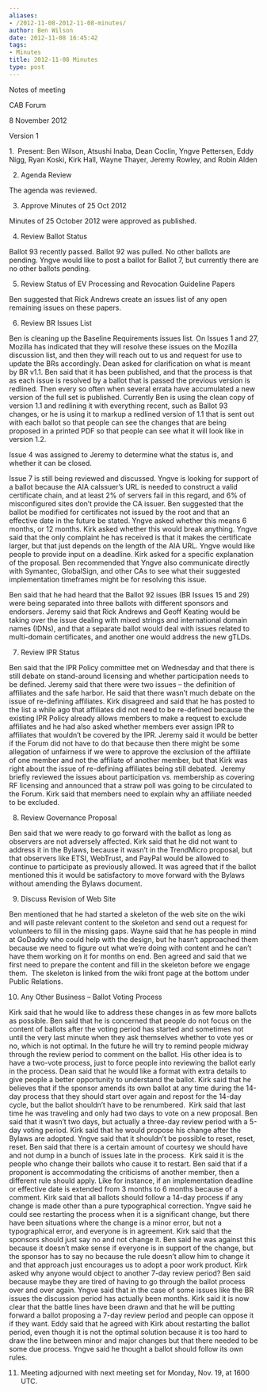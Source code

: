 ```yaml
---
aliases:
- /2012-11-08-2012-11-08-minutes/
author: Ben Wilson
date: 2012-11-08 16:45:42
tags:
- Minutes
title: 2012-11-08 Minutes
type: post
---
```


Notes of meeting

CAB Forum

8 November 2012

Version 1

1.  Present: Ben Wilson, Atsushi Inaba, Dean Coclin, Yngve Pettersen, Eddy Nigg, Ryan Koski, Kirk Hall, Wayne Thayer, Jeremy Rowley, and Robin Alden

2. Agenda Review

The agenda was reviewed.

3. Approve Minutes of 25 Oct 2012

Minutes of 25 October 2012 were approved as published.

4. Review Ballot Status

Ballot 93 recently passed. Ballot 92 was pulled. No other ballots are pending. Yngve would like to post a ballot for Ballot 7, but currently there are no other ballots pending.

5. Review Status of EV Processing and Revocation Guideline Papers

Ben suggested that Rick Andrews create an issues list of any open remaining issues on these papers.

6. Review BR Issues List

Ben is cleaning up the Baseline Requirements issues list. On Issues 1 and 27, Mozilla has indicated that they will resolve these issues on the Mozilla discussion list, and then they will reach out to us and request for use to update the BRs accordingly. Dean asked for clarification on what is meant by BR v1.1. Ben said that it has been published, and that the process is that as each issue is resolved by a ballot that is passed the previous version is redlined. Then every so often when several errata have accumulated a new version of the full set is published. Currently Ben is using the clean copy of version 1.1 and redlining it with everything recent, such as Ballot 93 changes, or he is using it to markup a redlined version of 1.1 that is sent out with each ballot so that people can see the changes that are being proposed in a printed PDF so that people can see what it will look like in version 1.2.

Issue 4 was assigned to Jeremy to determine what the status is, and whether it can be closed.

Issue 7 is still being reviewed and discussed. Yngve is looking for support of a ballot because the AIA caIssuer’s URL is needed to construct a valid certificate chain, and at least 2% of servers fail in this regard, and 6% of misconfigured sites don’t provide the CA issuer. Ben suggested that the ballot be modified for certificates not issued by the root and that an effective date in the future be stated. Yngve asked whether this means 6 months, or 12 months. Kirk asked whether this would break anything. Yngve said that the only complaint he has received is that it makes the certificate larger, but that just depends on the length of the AIA URL. Yngve would like people to provide input on a deadline. Kirk asked for a specific explanation of the proposal. Ben recommended that Yngve also communicate directly with Symantec, GlobalSign, and other CAs to see what their suggested implementation timeframes might be for resolving this issue.

Ben said that he had heard that the Ballot 92 issues (BR Issues 15 and 29) were being separated into three ballots with different sponsors and endorsers. Jeremy said that Rick Andrews and Geoff Keating would be taking over the issue dealing with mixed strings and international domain names (IDNs), and that a separate ballot would deal with issues related to multi-domain certificates, and another one would address the new gTLDs.

7. Review IPR Status

Ben said that the IPR Policy committee met on Wednesday and that there is still debate on stand-around licensing and whether participation needs to be defined. Jeremy said that there were two issues – the definition of affiliates and the safe harbor. He said that there wasn’t much debate on the issue of re-defining affiliates. Kirk disagreed and said that he has posted to the list a while ago that affiliates did not need to be re-defined because the existing IPR Policy already allows members to make a request to exclude affiliates and he had also asked whether members ever assign IPR to affiliates that wouldn’t be covered by the IPR. Jeremy said it would be better if the Forum did not have to do that because then there might be some allegation of unfairness if we were to approve the exclusion of the affiliate of one member and not the affiliate of another member, but that Kirk was right about the issue of re-defining affiliates being still debated.  Jeremy briefly reviewed the issues about participation vs. membership as covering RF licensing and announced that a straw poll was going to be circulated to the Forum. Kirk said that members need to explain why an affiliate needed to be excluded.

8. Review Governance Proposal

Ben said that we were ready to go forward with the ballot as long as observers are not adversely affected. Kirk said that he did not want to address it in the Bylaws, because it wasn’t in the TrendMicro proposal, but that observers like ETSI, WebTrust, and PayPal would be allowed to continue to participate as previously allowed. It was agreed that if the ballot mentioned this it would be satisfactory to move forward with the Bylaws without amending the Bylaws document.

9. Discuss Revision of Web Site

Ben mentioned that he had started a skeleton of the web site on the wiki and will paste relevant content to the skeleton and send out a request for volunteers to fill in the missing gaps. Wayne said that he has people in mind at GoDaddy who could help with the design, but he hasn’t approached them because we need to figure out what we’re doing with content and he can’t have them working on it for months on end. Ben agreed and said that we first need to prepare the content and fill in the skeleton before we engage them.  The skeleton is linked from the wiki front page at the bottom under Public Relations.

10. Any Other Business – Ballot Voting Process

Kirk said that he would like to address these changes in as few more ballots as possible. Ben said that he is concerned that people do not focus on the content of ballots after the voting period has started and sometimes not until the very last minute when they ask themselves whether to vote yes or no, which is not optimal. In the future he will try to remind people midway through the review period to comment on the ballot. His other idea is to have a two-vote process, just to force people into reviewing the ballot early in the process. Dean said that he would like a format with extra details to give people a better opportunity to understand the ballot. Kirk said that he believes that if the sponsor amends its own ballot at any time during the 14-day process that they should start over again and repost for the 14-day cycle, but the ballot shouldn’t have to be renumbered.  Kirk said that last time he was traveling and only had two days to vote on a new proposal. Ben said that it wasn’t two days, but actually a three-day review period with a 5-day voting period. Kirk said that he would propose his change after the Bylaws are adopted. Yngve said that it shouldn’t be possible to reset, reset, reset. Ben said that there is a certain amount of courtesy we should have and not dump in a bunch of issues late in the process.  Kirk said it is the people who change their ballots who cause it to restart. Ben said that if a proponent is accommodating the criticisms of another member, then a different rule should apply. Like for instance, if an implementation deadline or effective date is extended from 3 months to 6 months because of a comment. Kirk said that all ballots should follow a 14-day process if any change is made other than a pure typographical correction. Yngve said he could see restarting the process when it is a significant change, but there have been situations where the change is a minor error, but not a typographical error, and everyone is in agreement. Kirk said that the sponsors should just say no and not change it. Ben said he was against this because it doesn’t make sense if everyone is in support of the change, but the sponsor has to say no because the rule doesn’t allow him to change it and that approach just encourages us to adopt a poor work product. Kirk asked why anyone would object to another 7-day review period? Ben said because maybe they are tired of having to go through the ballot process over and over again. Yngve said that in the case of some issues like the BR issues the discussion period has actually been months. Kirk said it is now clear that the battle lines have been drawn and that he will be putting forward a ballot proposing a 7-day review period and people can oppose it if they want. Eddy said that he agreed with Kirk about restarting the ballot period, even though it is not the optimal solution because it is too hard to draw the line between minor and major changes but that there needed to be some due process. Yngve said he thought a ballot should follow its own rules.

11. Meeting adjourned with next meeting set for Monday, Nov. 19, at 1600 UTC.